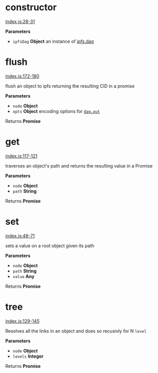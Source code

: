 # constructor

[index.js:28-31](https://github.com/ipld/js-ipld-graph-builder/blob/54f294bb1dd2f013167f6c87932bcaa59d71caa3/index.js#L28-L31 "Source code on GitHub")

**Parameters**

-   `ipfsDag` **Object** an instance of [ipfs.dag](https://github.com/ipfs/interface-ipfs-core/tree/master/API/dag#dag-api)

# flush

[index.js:172-180](https://github.com/ipld/js-ipld-graph-builder/blob/54f294bb1dd2f013167f6c87932bcaa59d71caa3/index.js#L172-L180 "Source code on GitHub")

flush an object to ipfs returning the resulting CID in a promise

**Parameters**

-   `node` **Object** 
-   `opts` **Object** encoding options for [`dag.put`](https://github.com/ipfs/interface-ipfs-core/tree/master/API/dag#dagput)

Returns **Promise** 

# get

[index.js:117-121](https://github.com/ipld/js-ipld-graph-builder/blob/54f294bb1dd2f013167f6c87932bcaa59d71caa3/index.js#L117-L121 "Source code on GitHub")

traverses an object's path and returns the resulting value in a Promise

**Parameters**

-   `node` **Object** 
-   `path` **String** 

Returns **Promise** 

# set

[index.js:48-71](https://github.com/ipld/js-ipld-graph-builder/blob/54f294bb1dd2f013167f6c87932bcaa59d71caa3/index.js#L48-L71 "Source code on GitHub")

sets a value on a root object given its path

**Parameters**

-   `node` **Object** 
-   `path` **String** 
-   `value` **Any** 

Returns **Promise** 

# tree

[index.js:129-145](https://github.com/ipld/js-ipld-graph-builder/blob/54f294bb1dd2f013167f6c87932bcaa59d71caa3/index.js#L129-L145 "Source code on GitHub")

Resolves all the links in an object and does so recusivly for N `level`

**Parameters**

-   `node` **Object** 
-   `levels` **Integer** 

Returns **Promise** 
